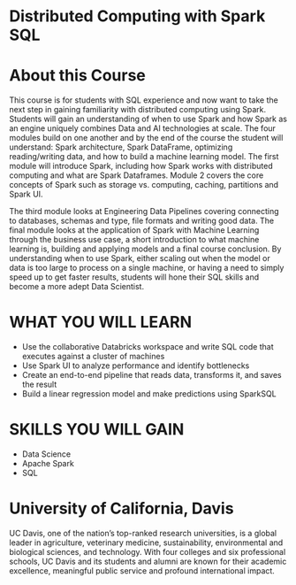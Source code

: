 # Distributed Computing with Spark SQL


# About this Course
This course is for students with SQL experience and now want to take the next step in gaining familiarity with distributed computing using Spark. Students will gain an understanding of when to use Spark and how Spark as an engine uniquely combines Data and AI technologies at scale. The four modules build on one another and by the end of the course the student will understand: Spark architecture, Spark DataFrame, optimizing reading/writing data, and how to build a machine learning model. The first module will introduce Spark, including how Spark works with distributed computing and what are Spark Dataframes. Module 2 covers the core concepts of Spark such as storage vs. computing, caching, partitions and Spark UI. 


The third module looks at Engineering Data Pipelines covering connecting to databases, schemas and type, file formats and writing good data. The final module looks at the application of Spark with Machine Learning through the business use case, a short introduction to what machine learning is, building and applying models and a final course conclusion. By understanding when to use Spark, either scaling out when the model or data is too large to process on a single machine, or having a need to simply speed up to get faster results, students will hone their SQL skills and become a more adept Data Scientist.


# WHAT YOU WILL LEARN
* Use the collaborative Databricks workspace and write SQL code that executes against a cluster of machines
* Use Spark UI to analyze performance and identify bottlenecks
* Create an end-to-end pipeline that reads data, transforms it, and saves the result
* Build a linear regression model and make predictions using SparkSQL

# SKILLS YOU WILL GAIN
* Data Science
* Apache Spark
* SQL

# University of California, Davis
UC Davis, one of the nation’s top-ranked research universities, is a global leader in agriculture, veterinary medicine, sustainability, environmental and biological sciences, and technology. With four colleges and six professional schools, UC Davis and its students and alumni are known for their academic excellence, meaningful public service and profound international impact.
